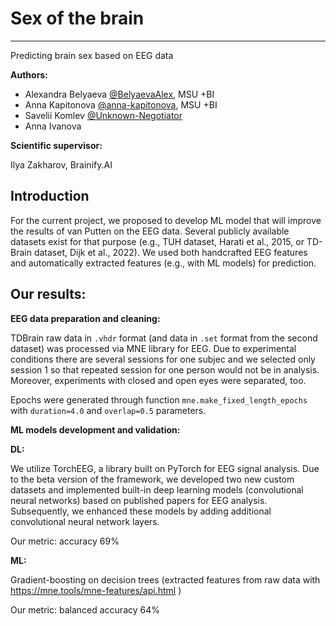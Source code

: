 # Sex of the brain
---------------------------------------------------------------------------------------
Predicting brain sex based on EEG data

**Authors:**
- Alexandra Belyaeva [@BelyaevaAlex](https://github.com/BelyaevaAlex), MSU +BI
- Anna Kapitonova [@anna-kapitonova](https://github.com/anna-kapitonova), MSU +BI
- Savelii Komlev [@Unknown-Negotiator](https://github.com/Unknown-Negotiator)
- Anna Ivanova
  
**Scientific supervisor:**

Ilya Zakharov, Brainify.AI
  
## Introduction

For the current project, we proposed to develop ML model that will improve the results of van Putten on the EEG data. Several publicly available datasets exist for that purpose (e.g., TUH dataset, Harati et al., 2015, or TD-Brain dataset, Dijk et al., 2022). We used both handcrafted EEG features and automatically extracted features (e.g., with ML models) for prediction.

##  Our results:

__EEG data preparation and cleaning:__

TDBrain raw data in `.vhdr` format (and data in `.set` format from the second dataset) was processed via MNE library for EEG. Due to experimental conditions there are several sessions for one subjec and we selected only session 1 so that repeated session for one person would not be in analysis. Moreover, experiments with closed and open eyes were separated, too.

Epochs were generated through function `mne.make_fixed_length_epochs` with `duration=4.0` and `overlap=0.5` parameters.
 
__ML models development and validation:__
 
 __DL:__
 
We utilize TorchEEG, a library built on PyTorch for EEG signal analysis. Due to the beta version of the framework, we developed two new custom datasets and implemented built-in deep learning models (convolutional neural networks) based on published papers for EEG analysis. Subsequently, we enhanced these models by adding additional convolutional neural network layers.

Our metric: accuracy 69%

__ML:__

Gradient-boosting on decision trees (extracted features from raw data with https://mne.tools/mne-features/api.html )

Our metric: balanced accuracy 64%


